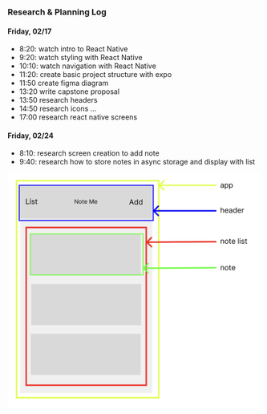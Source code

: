 ### Research & Planning Log
#### Friday, 02/17
* 8:20: watch intro to React Native
* 9:20: watch styling with React Native
* 10:10: watch navigation with React Native
* 11:20: create basic project structure with expo
* 11:50 create figma diagram
* 13:20 write capstone proposal 
* 13:50 research headers
* 14:50 research icons
...
* 17:00 research react native screens

#### Friday, 02/24
* 8:10: research screen creation to add note
* 9:40: research how to store notes in async storage and display with list


![Note Me mockup](/noteme-mockup.png)